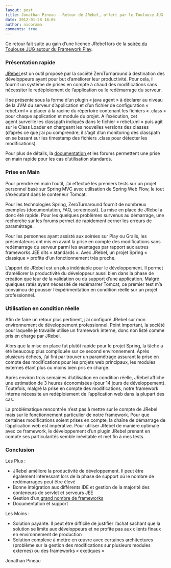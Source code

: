```yaml
---
layout: post
title: Jonathan Pineau - Retour de JRebel, offert par le Toulouse JUG 
date: 2012-01-28 18:05
author: nicorama
comments: true
---
```

<p>Ce retour fait suite au gain d’une licence JRebel lors de la <a href="http://toulousejug.org/2011/11/22/retour-sur-la-soiree-play/">soirée du Toulouse JUG autour du Framework Play</a>.</p>
<h3>Présentation rapide</h3>
<p><a href="http://zeroturnaround.com/jrebel/">JRebel </a>est un outil proposé par la société ZeroTurnaround à destination des développeurs ayant pour but d’améliorer leur productivité. Pour cela, il fournit un système de prises en compte à chaud des modifications sans nécessiter le redéploiement de l’application ou le redémarrage du serveur.</p>
<p>Il se présente sous la forme d’un plugin « java agent » à déclarer au niveau de la JVM du serveur d’application et d’un fichier de configuration « rebel.xml » à placer à la racine du répertoire contenant les fichiers « .class » pour chaque application et module du projet. A l’exécution, cet agent surveille les classpath indiqués dans le fichier « rebel.xml » puis agit sur le Class Loader en chargeant les nouvelles versions des classes (d’après ce que j’ai pu comprendre, il s’agit d’un monitoring des classpath en se basant sur les timestamp des fichiers .class pour détecter les modifications).</p>
<p>Pour plus de détails, la <a href="http://zeroturnaround.com/jrebel/documentation/">documentation </a>et les forums permettent une prise en main rapide pour les cas d’utilisation standards.</p>
<h3>Prise en Main</h3>
<p>Pour prendre en main l’outil, j’ai effectué les premiers tests sur un projet personnel basé sur Spring MVC avec utilisation de Spring Web Flow, le tout s’exécutant dans le conteneur Tomcat.</p>
<p>Pour les technologies Spring, ZeroTurnaround fournit de nombreux exemples (documentation, FAQ, screencast). La mise en place de JRebel a donc été rapide. Pour les quelques problèmes survenus au démarrage, une recherche sur les forums permet de rapidement cerner les erreurs de paramétrage.</p>
<p>Pour les personnes ayant assisté aux soirées sur Play ou Grails, les présentateurs ont mis en avant la prise en compte des modifications sans redémarrage du serveur parmi les avantages par rapport aux autres frameworks JEE dits « standards ». Avec JRebel, un projet Spring « classique » profite d‘un fonctionnement très proche.</p>
<p>L’apport de JRebel est un plus indéniable pour le développement. Il permet d’améliorer la productivité du développeur aussi bien dans la phase de création que leur de la validation ou du support d’une application. Malgré quelques ratés ayant nécessité de redémarrer Tomcat, ce premier test m’a convaincu de pousser l’expérimentation en condition réelle sur un projet professionnel.</p>
<h3>Utilisation en condition réelle</h3>
<p>Afin de faire un retour plus pertinent, j’ai configuré JRebel sur mon environnement de développement professionnel. Point important, la société pour laquelle je travaille utilise un framework interne, donc non listé comme pris en charge par JRebel.</p>
<p>Alors que la mise en place fut plutôt rapide pour le projet Spring, la tâche a été beaucoup plus compliquée sur ce second environnement. Après plusieurs échecs, j’ai fini par trouver un paramétrage assurant la prise en compte des modifications pour les projets web principaux, les modules externes étant plus ou moins bien pris en charge.</p>
<p>Après environ trois semaines d’utilisation en condition réelle, JRebel affiche une estimation de 3 heures économisées (pour 14 jours de développement). Toutefois, malgré la prise en compte des modifications, notre framework interne nécessite un redéploiement de l’application web dans la plupart des cas.</p>
<p>La problématique rencontrée n’est pas à mettre sur le compte de JRebel mais sur le fonctionnement particulier de notre framework. Pour que certaines modifications soient prises en compte, la chaîne de démarrage de l’application web est impérative. Pour utiliser JRebel de manière optimale avec ce framework, le développement d’un plugin JRebel prenant en compte ses particularités semble inévitable et met fin à mes tests.</p>
<h3>Conclusion</h3>
<p>Les Plus :</p>
<ul>
<li>JRebel améliore la productivité de développement. Il peut être également intéressant lors de la phase de support où le nombre de redémarrages peut être élevé</li>
<li>Bonne intégration aux différents IDE et gestion de la majorité des conteneurs de servlet et serveurs JEE</li>
<li>Gestion d’un<a href="http://zeroturnaround.com/jrebel/features/frameworks/"> grand nombre de frameworks</a></li>
<li>Documentation et support</li>
</ul>
<p>Les Moins :</p>
<ul>
<li>Solution payante. Il peut être difficile de justifier l’achat sachant que la solution se limite aux développeurs et ne profite pas aux clients finaux en environnement de production</li>
<li>Solution complexe à mettre en œuvre avec certaines architectures (problème sur la gestion des modifications sur plusieurs modules externes) ou des frameworks « exotiques »</li>
</ul>
<p>Jonathan Pineau</p>

